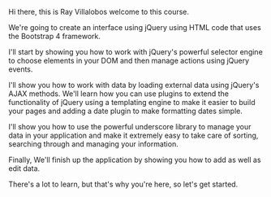 Hi there, this is Ray Villalobos welcome to this course.

We're going to create an interface using jQuery using HTML code that uses the Bootstrap 4 framework.

I'll start by showing you how to work with jQuery's powerful selector engine to choose elements in your DOM and then manage actions using jQuery events.

I'll show you how to work with data by loading external data using jQuery's AJAX methods. We'll learn how you can use plugins to extend the functionality of jQuery using a templating engine to make it easier to build your pages and adding a date plugin to make formatting dates simple.

I'll show you how to use the powerful underscore library to manage your data in your application and make it extremely easy to take care of sorting, searching through and managing your information.

Finally, We'll finish up the application by showing you how to add as well as edit data.

There's a lot to learn, but that's why you're here, so let's get started.
